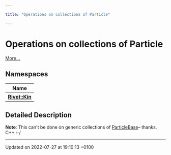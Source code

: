 ```yaml
---

title: "Operations on collections of Particle"

---
```


# Operations on collections of Particle

 [More...](#detailed-description)

## Namespaces

| Name           |
| -------------- |
| **[Rivet::Kin](http://example.org/namespaces/namespacerivet_1_1kin/)**  |

## Detailed Description


**Note**: This can't be done on generic collections of <a href="http://example.org/classes/classrivet_1_1particlebase/">ParticleBase</a>&ndash; thanks, C++ :-/ 





-------------------------------

Updated on 2022-07-27 at 19:10:13 +0100